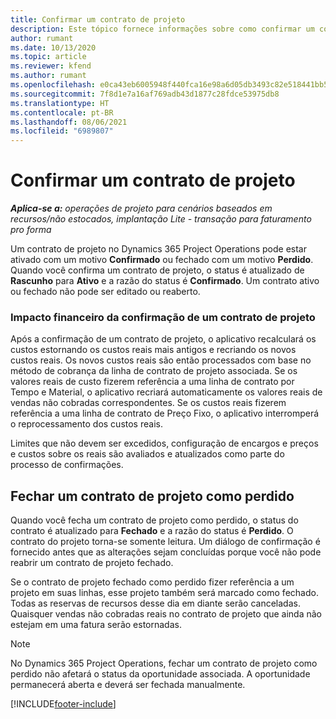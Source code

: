 ```yaml
---
title: Confirmar um contrato de projeto
description: Este tópico fornece informações sobre como confirmar um contrato no Project Operations.
author: rumant
ms.date: 10/13/2020
ms.topic: article
ms.reviewer: kfend
ms.author: rumant
ms.openlocfilehash: e0ca43eb6005948f440fca16e98a6d05db3493c82e518441bb50f9413da91ead
ms.sourcegitcommit: 7f8d1e7a16af769adb43d1877c28fdce53975db8
ms.translationtype: HT
ms.contentlocale: pt-BR
ms.lasthandoff: 08/06/2021
ms.locfileid: "6989807"
---
```

# <a name="confirm-a-project-contract"></a>Confirmar um contrato de projeto

_**Aplica-se a:** operações de projeto para cenários baseados em recursos/não estocados, implantação Lite - transação para faturamento pro forma_

Um contrato de projeto no Dynamics 365 Project Operations pode estar ativado com um motivo **Confirmado** ou fechado com um motivo **Perdido**. Quando você confirma um contrato de projeto, o status é atualizado de **Rascunho** para **Ativo** e a razão do status é **Confirmado**. Um contrato ativo ou fechado não pode ser editado ou reaberto. 

### <a name="financial-impact-of-confirming-a-project-contract"></a>Impacto financeiro da confirmação de um contrato de projeto

Após a confirmação de um contrato de projeto, o aplicativo recalculará os custos estornando os custos reais mais antigos e recriando os novos custos reais. Os novos custos reais são então processados com base no método de cobrança da linha de contrato de projeto associada. Se os valores reais de custo fizerem referência a uma linha de contrato por Tempo e Material, o aplicativo recriará automaticamente os valores reais de vendas não cobradas correspondentes. Se os custos reais fizerem referência a uma linha de contrato de Preço Fixo, o aplicativo interromperá o reprocessamento dos custos reais.

Limites que não devem ser excedidos, configuração de encargos e preços e custos sobre os reais são avaliados e atualizados como parte do processo de confirmações.

## <a name="close-a-project-contract-as-lost"></a>Fechar um contrato de projeto como perdido

Quando você fecha um contrato de projeto como perdido, o status do contrato é atualizado para **Fechado** e a razão do status é **Perdido**. O contrato do projeto torna-se somente leitura. Um diálogo de confirmação é fornecido antes que as alterações sejam concluídas porque você não pode reabrir um contrato de projeto fechado.

Se o contrato de projeto fechado como perdido fizer referência a um projeto em suas linhas, esse projeto também será marcado como fechado. Todas as reservas de recursos desse dia em diante serão canceladas. Quaisquer vendas não cobradas reais no contrato de projeto que ainda não estejam em uma fatura serão estornadas.

> [!NOTE]
> No Dynamics 365 Project Operations, fechar um contrato de projeto como perdido não afetará o status da oportunidade associada. A oportunidade permanecerá aberta e deverá ser fechada manualmente.


[!INCLUDE[footer-include](../../includes/footer-banner.md)]